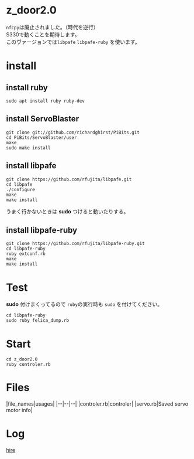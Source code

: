 # z_door2.0
`nfcpy`は廃止されました。（時代を逆行）  
S330で動くことを期待します。  
このヴァージョンでは`libpafe` `libpafe-ruby` を使います。  

# install

## install ruby
`sudo apt install ruby ruby-dev`

## install ServoBlaster
```
git clone git://github.com/richardghirst/PiBits.git
cd PiBits/ServoBlaster/user
make
sudo make install
```

## install libpafe
```
git clone https://github.com/rfujita/libpafe.git  
cd libpafe
./configure
make
make install
```  
うまく行かないときは **sudo**  つけると動いたりする。

## install libpafe-ruby
```
git clone https://github.com/rfujita/libpafe-ruby.git  
cd libpafe-ruby
ruby extconf.rb
make
make install
```

# Test
**sudo** 付けまくってるので `ruby`の実行時も `sudo` を付けてください。

```
cd libpafe-ruby
sudo ruby felica_dump.rb
```

# Start
`cd z_door2.0`  
`ruby controler.rb`

# Files
|file_names|usages|
|--|--|--|
|controler.rb|controler|
|servo.rb|Saved servo motor info|

# Log
[hire](https://docs.google.com/spreadsheets/d/16dnM_fcZhj-seAavndLCHZvxERE-6B52Ia5F663mC1Q/)
